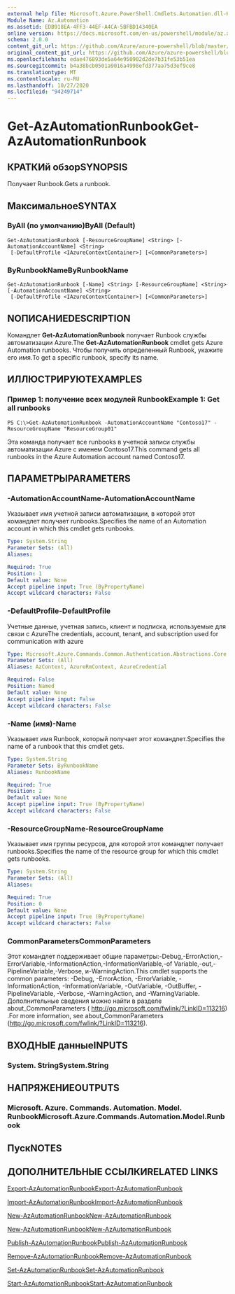 ```yaml
---
external help file: Microsoft.Azure.PowerShell.Cmdlets.Automation.dll-Help.xml
Module Name: Az.Automation
ms.assetid: EDB918EA-4FF3-44EF-A4CA-5BFBD14340EA
online version: https://docs.microsoft.com/en-us/powershell/module/az.automation/get-azautomationrunbook
schema: 2.0.0
content_git_url: https://github.com/Azure/azure-powershell/blob/master/src/Automation/Automation/help/Get-AzAutomationRunbook.md
original_content_git_url: https://github.com/Azure/azure-powershell/blob/master/src/Automation/Automation/help/Get-AzAutomationRunbook.md
ms.openlocfilehash: edae476893de5a64e950902d2de7b31fe53b51ea
ms.sourcegitcommit: b4a38bcb0501a9016a4998efd377aa75d3ef9ce8
ms.translationtype: MT
ms.contentlocale: ru-RU
ms.lasthandoff: 10/27/2020
ms.locfileid: "94249714"
---
```

# <span data-ttu-id="686e4-101">Get-AzAutomationRunbook</span><span class="sxs-lookup"><span data-stu-id="686e4-101">Get-AzAutomationRunbook</span></span>

## <span data-ttu-id="686e4-102">КРАТКИй обзор</span><span class="sxs-lookup"><span data-stu-id="686e4-102">SYNOPSIS</span></span>
<span data-ttu-id="686e4-103">Получает Runbook.</span><span class="sxs-lookup"><span data-stu-id="686e4-103">Gets a runbook.</span></span>

## <span data-ttu-id="686e4-104">Максимальное</span><span class="sxs-lookup"><span data-stu-id="686e4-104">SYNTAX</span></span>

### <span data-ttu-id="686e4-105">ByAll (по умолчанию)</span><span class="sxs-lookup"><span data-stu-id="686e4-105">ByAll (Default)</span></span>
```
Get-AzAutomationRunbook [-ResourceGroupName] <String> [-AutomationAccountName] <String>
 [-DefaultProfile <IAzureContextContainer>] [<CommonParameters>]
```

### <span data-ttu-id="686e4-106">ByRunbookName</span><span class="sxs-lookup"><span data-stu-id="686e4-106">ByRunbookName</span></span>
```
Get-AzAutomationRunbook [-Name] <String> [-ResourceGroupName] <String> [-AutomationAccountName] <String>
 [-DefaultProfile <IAzureContextContainer>] [<CommonParameters>]
```

## <span data-ttu-id="686e4-107">NОПИСАНИЕ</span><span class="sxs-lookup"><span data-stu-id="686e4-107">DESCRIPTION</span></span>
<span data-ttu-id="686e4-108">Командлет **Get-AzAutomationRunbook** получает Runbook службы автоматизации Azure.</span><span class="sxs-lookup"><span data-stu-id="686e4-108">The **Get-AzAutomationRunbook** cmdlet gets Azure Automation runbooks.</span></span>
<span data-ttu-id="686e4-109">Чтобы получить определенный Runbook, укажите его имя.</span><span class="sxs-lookup"><span data-stu-id="686e4-109">To get a specific runbook, specify its name.</span></span>

## <span data-ttu-id="686e4-110">ИЛЛЮСТРИРУЮТ</span><span class="sxs-lookup"><span data-stu-id="686e4-110">EXAMPLES</span></span>

### <span data-ttu-id="686e4-111">Пример 1: получение всех модулей Runbook</span><span class="sxs-lookup"><span data-stu-id="686e4-111">Example 1: Get all runbooks</span></span>
```
PS C:\>Get-AzAutomationRunbook -AutomationAccountName "Contoso17" -ResourceGroupName "ResourceGroup01"
```

<span data-ttu-id="686e4-112">Эта команда получает все runbooks в учетной записи службы автоматизации Azure с именем Contoso17.</span><span class="sxs-lookup"><span data-stu-id="686e4-112">This command gets all runbooks in the Azure Automation account named Contoso17.</span></span>

## <span data-ttu-id="686e4-113">ПАРАМЕТРЫ</span><span class="sxs-lookup"><span data-stu-id="686e4-113">PARAMETERS</span></span>

### <span data-ttu-id="686e4-114">-AutomationAccountName</span><span class="sxs-lookup"><span data-stu-id="686e4-114">-AutomationAccountName</span></span>
<span data-ttu-id="686e4-115">Указывает имя учетной записи автоматизации, в которой этот командлет получает runbooks.</span><span class="sxs-lookup"><span data-stu-id="686e4-115">Specifies the name of an Automation account in which this cmdlet gets runbooks.</span></span>

```yaml
Type: System.String
Parameter Sets: (All)
Aliases:

Required: True
Position: 1
Default value: None
Accept pipeline input: True (ByPropertyName)
Accept wildcard characters: False
```

### <span data-ttu-id="686e4-116">-DefaultProfile</span><span class="sxs-lookup"><span data-stu-id="686e4-116">-DefaultProfile</span></span>
<span data-ttu-id="686e4-117">Учетные данные, учетная запись, клиент и подписка, используемые для связи с Azure</span><span class="sxs-lookup"><span data-stu-id="686e4-117">The credentials, account, tenant, and subscription used for communication with azure</span></span>

```yaml
Type: Microsoft.Azure.Commands.Common.Authentication.Abstractions.Core.IAzureContextContainer
Parameter Sets: (All)
Aliases: AzContext, AzureRmContext, AzureCredential

Required: False
Position: Named
Default value: None
Accept pipeline input: False
Accept wildcard characters: False
```

### <span data-ttu-id="686e4-118">-Name (имя)</span><span class="sxs-lookup"><span data-stu-id="686e4-118">-Name</span></span>
<span data-ttu-id="686e4-119">Указывает имя Runbook, который получает этот командлет.</span><span class="sxs-lookup"><span data-stu-id="686e4-119">Specifies the name of a runbook that this cmdlet gets.</span></span>

```yaml
Type: System.String
Parameter Sets: ByRunbookName
Aliases: RunbookName

Required: True
Position: 2
Default value: None
Accept pipeline input: True (ByPropertyName)
Accept wildcard characters: False
```

### <span data-ttu-id="686e4-120">-ResourceGroupName</span><span class="sxs-lookup"><span data-stu-id="686e4-120">-ResourceGroupName</span></span>
<span data-ttu-id="686e4-121">Указывает имя группы ресурсов, для которой этот командлет получает runbooks.</span><span class="sxs-lookup"><span data-stu-id="686e4-121">Specifies the name of the resource group for which this cmdlet gets runbooks.</span></span>

```yaml
Type: System.String
Parameter Sets: (All)
Aliases:

Required: True
Position: 0
Default value: None
Accept pipeline input: True (ByPropertyName)
Accept wildcard characters: False
```

### <span data-ttu-id="686e4-122">CommonParameters</span><span class="sxs-lookup"><span data-stu-id="686e4-122">CommonParameters</span></span>
<span data-ttu-id="686e4-123">Этот командлет поддерживает общие параметры:-Debug,-ErrorAction,-ErrorVariable,-InformationAction,-InformationVariable,-of Variable,-out,-PipelineVariable,-Verbose, и-WarningAction.</span><span class="sxs-lookup"><span data-stu-id="686e4-123">This cmdlet supports the common parameters: -Debug, -ErrorAction, -ErrorVariable, -InformationAction, -InformationVariable, -OutVariable, -OutBuffer, -PipelineVariable, -Verbose, -WarningAction, and -WarningVariable.</span></span> <span data-ttu-id="686e4-124">Дополнительные сведения можно найти в разделе about_CommonParameters ( http://go.microsoft.com/fwlink/?LinkID=113216) .</span><span class="sxs-lookup"><span data-stu-id="686e4-124">For more information, see about_CommonParameters (http://go.microsoft.com/fwlink/?LinkID=113216).</span></span>

## <span data-ttu-id="686e4-125">ВХОДНЫЕ данные</span><span class="sxs-lookup"><span data-stu-id="686e4-125">INPUTS</span></span>

### <span data-ttu-id="686e4-126">System. String</span><span class="sxs-lookup"><span data-stu-id="686e4-126">System.String</span></span>

## <span data-ttu-id="686e4-127">НАПРЯЖЕНИЕ</span><span class="sxs-lookup"><span data-stu-id="686e4-127">OUTPUTS</span></span>

### <span data-ttu-id="686e4-128">Microsoft. Azure. Commands. Automation. Model. Runbook</span><span class="sxs-lookup"><span data-stu-id="686e4-128">Microsoft.Azure.Commands.Automation.Model.Runbook</span></span>

## <span data-ttu-id="686e4-129">Пуск</span><span class="sxs-lookup"><span data-stu-id="686e4-129">NOTES</span></span>

## <span data-ttu-id="686e4-130">ДОПОЛНИТЕЛЬНЫЕ ССЫЛКИ</span><span class="sxs-lookup"><span data-stu-id="686e4-130">RELATED LINKS</span></span>

[<span data-ttu-id="686e4-131">Export-AzAutomationRunbook</span><span class="sxs-lookup"><span data-stu-id="686e4-131">Export-AzAutomationRunbook</span></span>](./Export-AzAutomationRunbook.md)

[<span data-ttu-id="686e4-132">Import-AzAutomationRunbook</span><span class="sxs-lookup"><span data-stu-id="686e4-132">Import-AzAutomationRunbook</span></span>](./Import-AzAutomationRunbook.md)

[<span data-ttu-id="686e4-133">New-AzAutomationRunbook</span><span class="sxs-lookup"><span data-stu-id="686e4-133">New-AzAutomationRunbook</span></span>](./New-AzAutomationRunbook.md)

[<span data-ttu-id="686e4-134">New-AzAutomationRunbook</span><span class="sxs-lookup"><span data-stu-id="686e4-134">New-AzAutomationRunbook</span></span>](./New-AzAutomationRunbook.md)

[<span data-ttu-id="686e4-135">Publish-AzAutomationRunbook</span><span class="sxs-lookup"><span data-stu-id="686e4-135">Publish-AzAutomationRunbook</span></span>](./Publish-AzAutomationRunbook.md)

[<span data-ttu-id="686e4-136">Remove-AzAutomationRunbook</span><span class="sxs-lookup"><span data-stu-id="686e4-136">Remove-AzAutomationRunbook</span></span>](./Remove-AzAutomationRunbook.md)

[<span data-ttu-id="686e4-137">Set-AzAutomationRunbook</span><span class="sxs-lookup"><span data-stu-id="686e4-137">Set-AzAutomationRunbook</span></span>](./Set-AzAutomationRunbook.md)

[<span data-ttu-id="686e4-138">Start-AzAutomationRunbook</span><span class="sxs-lookup"><span data-stu-id="686e4-138">Start-AzAutomationRunbook</span></span>](./Start-AzAutomationRunbook.md)


